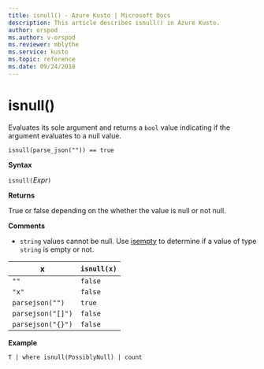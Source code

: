 ```yaml
---
title: isnull() - Azure Kusto | Microsoft Docs
description: This article describes isnull() in Azure Kusto.
author: orspod
ms.author: v-orspod
ms.reviewer: mblythe
ms.service: kusto
ms.topic: reference
ms.date: 09/24/2018
---
```

# isnull()

Evaluates its sole argument and returns a `bool` value indicating if the argument evaluates to a null value.

```kusto
isnull(parse_json("")) == true
```

**Syntax**

`isnull(`*Expr*`)`

**Returns**

True or false depending on the whether the value is null or not null.

**Comments**

* `string` values cannot be null. Use [isempty](./isemptyfunction.md)
  to determine if a value of type `string` is empty or not.

|x                |`isnull(x)`|
|-----------------|-----------|
|`""`             |`false`    |
|`"x"`            |`false`    |
|`parsejson("")`  |`true`     |
|`parsejson("[]")`|`false`    |
|`parsejson("{}")`|`false`    |

**Example**

```kusto
T | where isnull(PossiblyNull) | count
```